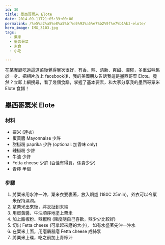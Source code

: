 ```yaml
---
id: 30
title: 墨西哥粟米 Elote
date: 2014-09-11T21:05:39+00:00
permalink: /%e5%a2%a8%e8%a5%bf%e5%93%a5%e7%b2%9f%e7%b1%b3-elote/
hero_image: IMG_3103.jpg
tags:
  - 粟米
  - 墨西哥菜
  - 素食
  - 小吃

---
```

在某餐廳吃過這道菜後覺得層次很好，有香、辣、清新、爽甜、濃郁，多重滋味集於一身。把相片放上 facebook後，我的美國朋友告訴我這是墨西哥菜 Elote。竟然？立即上網搜尋，看了幾個食譜，掌握了基本要素，和大家分享我的墨西哥粟米 Elote 食譜！

<!--more-->

## 墨西哥粟米 Elote

### 材料

* 粟米 (連衣)
* 蛋黃醬 Mayonnaise 少許
* 甜椒粉 paprika 少許 (optional: 加香味 only)
* 辣椒粉 少許
* 牛油 少許
* Fetta cheese 少許 (百佳有得買，係貴少少)
* 青檸 半個

### 步驟

  1. 將粟米用水沖一沖，粟米衣要裹著，放入焗爐 (180C 25min)，外衣可以令粟米保持濕潤。
  2. 拿粟米出來後，將衣扯到末端
  3. 用蛋黃醬、牛油順序地塗上粟米
  4. 加上甜椒粉、辣椒粉 (辣度隨自己喜歡，辣少少比較好)
  5. 切出 Fetta cheese (可拿起來磨的大小)， 如有水盛著先沖一沖水
  6. 在粟米上面，用磨屑器磨 Fetta cheese 成絲狀
  7. 將粟米上碟，吃之前加上青檸汁

